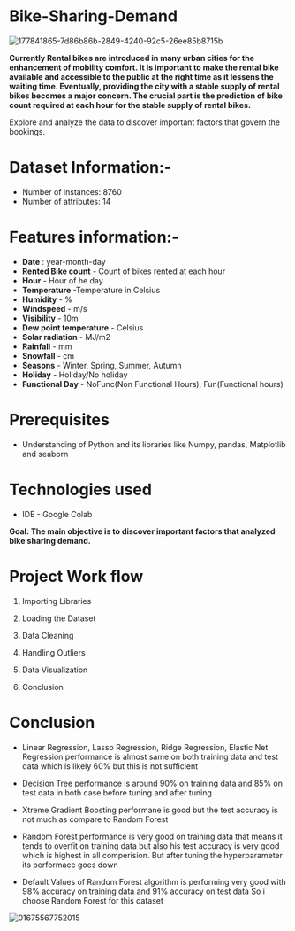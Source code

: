 # Bike-Sharing-Demand

![177841865-7d86b86b-2849-4240-92c5-26ee85b8715b](https://github.com/tarun422/Bike-Sharing-Demand/assets/81609862/495f39df-4f3f-4dad-aaee-7d1d54545504)


**Currently Rental bikes are introduced in many urban cities for the enhancement of mobility comfort. It is important to make the rental bike available and accessible to the public at the right time as it lessens the waiting time. Eventually, providing the city with a stable supply of rental bikes becomes a major concern. The crucial part is the prediction of bike count required at each hour for the stable supply of rental bikes.**


Explore and analyze the data to discover important factors that govern the bookings.

# Dataset Information:-
* Number of instances: 8760
* Number of attributes: 14


# Features information:-

* **Date** : year-month-day
* **Rented Bike count** - Count of bikes rented at each hour
* **Hour** - Hour of he day
* **Temperature** -Temperature in Celsius
* **Humidity** - %
* **Windspeed** - m/s
* **Visibility** - 10m
* **Dew point temperature** - Celsius
* **Solar radiation** - MJ/m2
* **Rainfall** - mm
* **Snowfall** - cm
* **Seasons** - Winter, Spring, Summer, Autumn
* **Holiday** - Holiday/No holiday
* **Functional Day** - NoFunc(Non Functional Hours), Fun(Functional hours)

# Prerequisites
* Understanding of Python and its libraries like Numpy, pandas, Matplotlib and seaborn

# Technologies used
* IDE - Google Colab

**Goal: The main objective is to discover important factors that analyzed bike sharing demand.**

# Project Work flow
1. Importing Libraries

2. Loading the Dataset

3. Data Cleaning

4. Handling Outliers

5. Data Visualization

6. Conclusion

# Conclusion
* Linear Regression, Lasso Regression, Ridge Regression, Elastic Net Regression performance is almost same on both training data and test data which is likely 60% but this is not sufficient

* Decision Tree performance is around 90% on training data and 85% on test data in both case before tuning and after tuning

* Xtreme Gradient Boosting performane is good but the test accuracy is not much as compare to Random Forest

* Random Forest performance is very good on training data that means it tends to overfit on training data but also his test accuracy is very good which is highest in all comperision. But after tuning the hyperparameter its performace goes down

* Default Values of Random Forest algorithm is performing very good with 98% accuracy on training data and 91% accuracy on test data So i choose Random Forest for this dataset

![01675567752015](https://github.com/tarun422/Bike-Sharing-Demand/assets/81609862/1df7d9c0-21f3-48fa-be12-60c32b8ec157)

